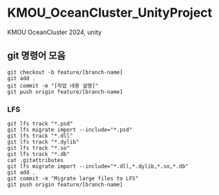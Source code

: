 # KMOU_OceanCluster_UnityProject
KMOU OceanCluster 2024, unity

## git 명령어 모음
```
git checkout -b feature/[branch-name]
git add .
git commit -m "[작업 내용 설명]"
git push origin feature/[branch-name]
```
### LFS
```
git lfs track "*.psd"
git lfs migrate import --include="*.psd"
git lfs track "*.dll"
git lfs track "*.dylib"
git lfs track "*.so"
git lfs track "*.db"
cat .gitattributes
git lfs migrate import --include="*.dll,*.dylib,*.so,*.db"
git add .
git commit -m "Migrate large files to LFS"
git push origin feature/[branch-name]
```
